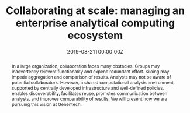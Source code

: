 ---
title: 'Collaborating at scale: managing an enterprise analytical computing ecosystem'
authors:
- Rena Yang
date: '2019-08-21T00:00:00Z'

# Schedule page publish date (NOT proceeding's date).
publishDate: '20001-01-01T00:00:00Z'

# proceeding type.
# Legend: 0 = Uncategorized; 1 = Talk, 2 = Keynote, 3 = Workshop
# To add more update publications_types.toml and en.yaml
publication_types: ['1']
publication_type_description: Talk

# proceeding name and optional abbreviated proceeding name.
publication: Presented at 2019 Conference
publication_short: Presented at 2019 Conference

abstract: In a large organization, collaboration faces many obstacles. Groups may inadvertently reinvent functionality and expend redundant effort. Siloing may impede aggregation and comparison of results. Analysts may not be aware of potential collaborators. However, a shared computational analysis environment, supported by centrally developed infrastructure and well-defined policies, enables discoverability, facilitates reuse, promotes communication between analysts, and improves comparability of results. We will present how we are pursuing this vision at Genentech.

tags:
- Rstudio
featured: false

links:
url_slides: 'https://github.com/rinpharma/rinpharma2019program/tree/master/talks_folder/2019-Yang-Collaborating_at_Scale.pdf'
url_video: ''

---